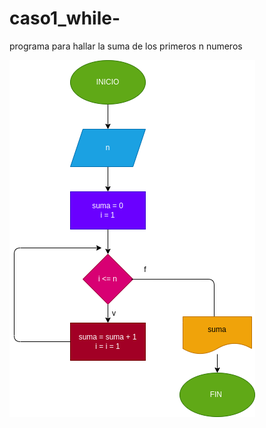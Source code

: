 # caso1_while-
programa para hallar la suma de los primeros n numeros 

![Diagrama](diagrama.png "Diagrama de flujo")

